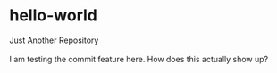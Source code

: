 # hello-world
Just Another Repository<br>
<br>
I am testing the commit feature here.  How does this actually show up?
